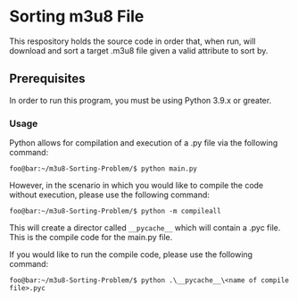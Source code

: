 # Sorting m3u8 File
This respository holds the source code in order that, when run, will download and sort a target .m3u8 file given a valid attribute to sort by.

## Prerequisites
In order to run this program, you must be using Python 3.9.x or greater. 

### Usage
Python allows for compilation and execution of a .py file via the following command:
```console
foo@bar:~/m3u8-Sorting-Problem/$ python main.py
```

However, in the scenario in which you would like to compile the code without execution, please use the following command:
```console
foo@bar:~/m3u8-Sorting-Problem/$ python -m compileall
```

This will create a director called `__pycache__` which will contain a .pyc file. This is the compile code for the main.py file.

If you would like to run the compile code, please use the following command:
```console
foo@bar:~/m3u8-Sorting-Problem/$ python .\__pycache__\<name of compile file>.pyc
```
